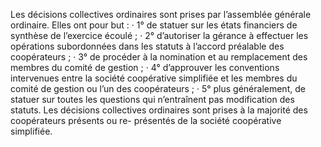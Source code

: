 Les décisions collectives ordinaires sont prises par l’assemblée générale ordinaire. Elles ont pour but :
· 1° de statuer sur les états financiers de synthèse de l’exercice écoulé ;
· 2° d’autoriser la gérance à effectuer les opérations subordonnées dans les statuts à
l’accord préalable des coopérateurs ;
· 3° de procéder à la nomination et au remplacement des membres du comité de gestion ;
· 4° d’approuver les conventions intervenues entre la société coopérative simplifiée et les
membres du comité de gestion ou l’un des coopérateurs ;
· 5° plus généralement, de statuer sur toutes les questions qui n’entraînent pas modification
des statuts.
Les décisions collectives ordinaires sont prises à la majorité des coopérateurs présents ou re- présentés de la société coopérative simplifiée.